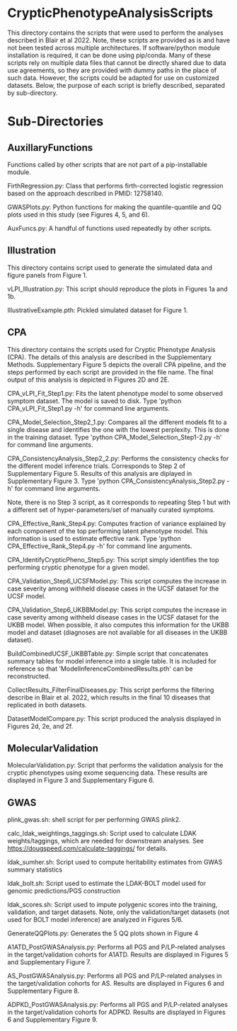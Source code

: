 # CrypticPhenotypeAnalysisScripts

This directory contains the scripts that were used to perform the analyses described in Blair et al 2022. Note, these scripts are provided as is and have not been tested across multiple architectures. If software/python module installation is required, it can be done using pip/conda. Many of these scripts rely on multiple data files that cannot be directly shared due to data use agreements, so they are provided with dummy paths in the place of such data. However, the scripts could be adapted for use on customized datasets. Below, the purpose of each script is briefly described, separated by sub-directory.

# Sub-Directories

## AuxillaryFunctions

Functions called by other scripts that are not part of a pip-installable module.

FirthRegression.py: Class that performs firth-corrected logistic regression based on the approach described in PMID: 12758140.

GWASPlots.py: Python functions for making the quantile-quantile and QQ plots used in this study (see Figures 4, 5, and 6).

AuxFuncs.py: A handful of functions used repeatedly by other scripts.

## Illustration

This directory contains script used to generate the simulated data and figure panels from Figure 1.

vLPI_Illustration.py: This script should reproduce the plots in Figures 1a and 1b.

IllustrativeExample.pth: Pickled simulated dataset for Figure 1.

## CPA

This directory contains the scripts used for Cryptic Phenotype Analysis (CPA). The details of this analysis are described in the Supplementary Methods. Supplementary Figure 5 depicts the overall CPA pipeline, and the steps performed by each script are provided in the file name. The final output of this analysis is depicted in Figures 2D and 2E.

CPA_vLPI_Fit_Step1.py: Fits the latent phenotype model to some observed symptom dataset. The model is saved to disk. Type 'python CPA_vLPI_Fit_Step1.py -h' for command line arguments.  


CPA_Model_Selection_Step2_1.py: Compares all the different models fit to a single disease and identifies the one with the lowest perplexity. This is done in the training dataset. Type 'python CPA_Model_Selection_Step1-2.py -h' for command line arguments.  

CPA_ConsistencyAnalysis_Step2_2.py: Performs the consistency checks for the different model inference trials. Corresponds to Step 2 of Supplementary Figure 5. Results of this analysis are diplayed in Supplementary Figure 3. Type 'python CPA_ConsistencyAnalysis_Step2.py -h' for command line arguments.

Note, there is no Step 3 script, as it corresponds to repeating Step 1 but with a different set of hyper-parameters/set of manually curated symptoms.

CPA_Effective_Rank_Step4.py: Computes fraction of variance explained by each component of the top performing latent phenotype model. This information is used to estimate effective rank. Type 'python CPA_Effective_Rank_Step4.py -h' for command line arguments.

CPA_IdentifyCrypticPheno_Step5.py: This script simply identifies the top performing cryptic phenotype for a given model.

CPA_Validation_Step6_UCSFModel.py:  This script computes the increase in case severity among withheld disease cases in the UCSF dataset for the UCSF model.

CPA_Validation_Step6_UKBBModel.py: This script computes the increase in case severity among withheld disease cases in the UCSF dataset for the UKBB model. When possible, it also computes this information for the UKBB model and dataset (diagnoses are not available for all diseases in the UKBB dataset).

BuildCombinedUCSF_UKBBTable.py: Simple script that concatenates summary tables for model inference into a single table. It is included for reference so that 'ModelInferenceCombinedResults.pth' can be reconstructed.

CollectResults_FilterFinalDiseases.py: This script performs the filtering describe in Blair et al. 2022, which results in the final 10 diseases that replicated in both datasets.

DatasetModelCompare.py: This script produced the analysis displayed in Figures 2d, 2e, and 2f.

## MolecularValidation

MolecularValidation.py: Script that performs the validation analysis for the cryptic phenotypes using exome sequencing data. These results are displayed in Figure 3 and Supplementary Figure 6.

## GWAS

plink_gwas.sh: shell script for per performing GWAS plink2.

calc_ldak_weightings_taggings.sh: Script used to calculate LDAK weights/taggings, which are needed for downstream analyses. See https://dougspeed.com/calculate-taggings/ for details.

ldak_sumher.sh: Script used to compute heritability estimates from GWAS summary statistics

ldak_bolt.sh: Script used to estimate the LDAK-BOLT model used for genomic predictions/PGS construction

ldak_scores.sh: Script used to impute polygenic scores into the training, validation, and target datasets. Note, only the validation/target datasets (not used for BOLT model inference) are analyzed in Figures 5/6.

GenerateQQPlots.py: Generates the 5 QQ plots shown in Figure 4

A1ATD_PostGWASAnalysis.py: Performs all PGS and P/LP-related analyses in the target/validation cohorts for A1ATD. Results are displayed in Figures 5 and Supplementary Figure 7.

AS_PostGWASAnalysis.py: Performs all PGS and P/LP-related analyses in the target/validation cohorts for AS. Results are displayed in Figures 6 and Supplementary Figure 8.


ADPKD_PostGWASAnalysis.py: Performs all PGS and P/LP-related analyses in the target/validation cohorts for ADPKD. Results are displayed in Figures 6 and Supplementary Figure 9.
